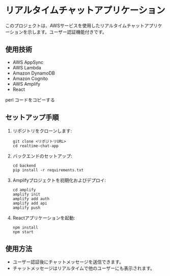 # リアルタイムチャットアプリケーション

このプロジェクトは、AWSサービスを使用したリアルタイムチャットアプリケーションを示します。ユーザー認証機能付きです。

## 使用技術

- AWS AppSync
- AWS Lambda
- Amazon DynamoDB
- Amazon Cognito
- AWS Amplify
- React


perl
コードをコピーする

## セットアップ手順

1. リポジトリをクローンします:
    ```
    git clone <リポジトリURL>
    cd realtime-chat-app
    ```

2. バックエンドのセットアップ:
    ```
    cd backend
    pip install -r requirements.txt
    ```

3. Amplifyプロジェクトを初期化およびデプロイ:
    ```
    cd amplify
    amplify init
    amplify add auth
    amplify add api
    amplify push
    ```

4. Reactアプリケーションを起動:
    ```
    npm install
    npm start
    ```

## 使用方法

- ユーザー認証後にチャットメッセージを送信できます。
- チャットメッセージはリアルタイムで他のユーザーにも表示されます。

  





